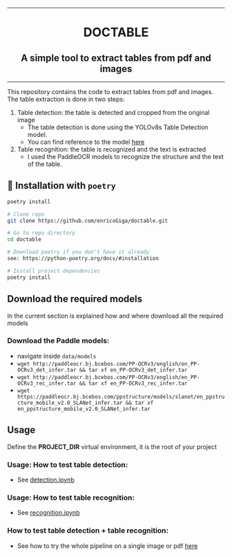 ______________________________________________________________________
<div style="text-align:center">


#   DOCTABLE
## A simple tool to extract tables from pdf and images

______________________________________________________________________

</div>

This repository contains the code to extract tables from pdf and images. 
The table extraction is done in two steps:
1. Table detection: the table is detected and cropped from the original image
    - The table detection is done using the YOLOv8s Table Detection model.
    - You can find reference to the model [here](https://huggingface.co/foduucom/table-detection-and-extraction)
2. Table recognition: the table is recognized and the text is extracted
   - I used the PaddleOCR models to recognize the structure and the text of the table.

## 💎 Installation with `poetry`

```bash
poetry install
```

```bash
# Clone repo
git clone https://github.com/enricoGiga/doctable.git

# Go to repo directory
cd doctable

# Download poetry if you don't have it already
see: https://python-poetry.org/docs/#installation

# Install project dependencies
poetry install

```

## Download the required models
In the current section is explained how and where download all the required models
### Download the Paddle models:
* navigate inside `data/models`
* `wget http://paddleocr.bj.bcebos.com/PP-OCRv3/english/en_PP-OCRv3_det_infer.tar && tar xf en_PP-OCRv3_det_infer.tar`
* `wget http://paddleocr.bj.bcebos.com/PP-OCRv3/english/en_PP-OCRv3_rec_infer.tar && tar xf en_PP-OCRv3_rec_infer.tar`
* `wget https://paddleocr.bj.bcebos.com/ppstructure/models/slanet/en_ppstructure_mobile_v2.0_SLANet_infer.tar && tar xf en_ppstructure_mobile_v2.0_SLANet_infer.tar` 

## Usage
Define the **PROJECT_DIR** virtual environment, it is the root of your project

### Usage: How to test table detection:
* See [detection.ipynb](notebooks%2Fdetection.ipynb)

### Usage: How to test table recognition:
* See [recognition.ipynb](notebooks%2Frecognition.ipynb)

### How to test table detection + table recognition:
* See how to try the whole pipeline on a single image or pdf [here](notebooks%2Fdetection%2Brecognition.ipynb)



